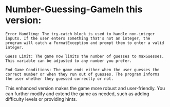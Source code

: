 # Number-Guessing-GameIn this version:

    Error Handling: The try-catch block is used to handle non-integer inputs. If the user enters something that's not an integer, the program will catch a FormatException and prompt them to enter a valid integer.

    Guess Limit: The game now limits the number of guesses to maxGuesses. This variable can be adjusted to any number you prefer.

    End Game Conditions: The game ends either when the user guesses the correct number or when they run out of guesses. The program informs the user whether they guessed correctly or not.

This enhanced version makes the game more robust and user-friendly. You can further modify and extend the game as needed, such as adding difficulty levels or providing hints.
